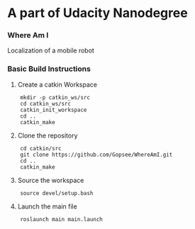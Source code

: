 # A part of Udacity Nanodegree
### Where Am I
Localization of a mobile robot

### Basic Build Instructions
1. Create a catkin Workspace
```
    mkdir -p catkin_ws/src
    cd catkin_ws/src
    catkin_init_workspace
    cd ..
    catkin_make
```
2. Clone the repository
```
    cd catkin/src
    git clone https://github.com/Gopsee/WhereAmI.git
    cd ..
    catkin_make
```
3. Source the workspace
```
    source devel/setup.bash
``` 
4. Launch the main file
```
    roslaunch main main.launch
```
